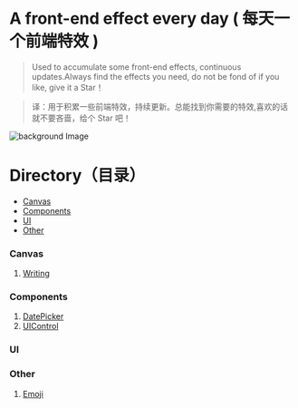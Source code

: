 # A front-end effect every day ( 每天一个前端特效 )
> Used to accumulate some front-end effects, continuous updates.Always find the effects you need, do not be fond of if you like, give it a Star！

> 译：用于积累一些前端特效，持续更新。总能找到你需要的特效,喜欢的话就不要吝啬，给个 Star 吧！

![background Image](https://github.com/SilenceHVK/Articles/raw/master/assets/images/bgImages/bg1.jpg)

# Directory（目录）
- [Canvas](#canvas)
- [Components](#components)
- [UI](#ui)
- [Other](#other)

### Canvas
1. [Writing](https://htmlpreview.github.io/?https://github.com/SilenceHVK/FrontUI/blob/master/canvas/writing/index.html)

### Components
1. [DatePicker](https://htmlpreview.github.io/?https://github.com/SilenceHVK/FrontUI/blob/master/Component/DatePicker/index.html)
2. [UIControl](https://htmlpreview.github.io/?https://github.com/SilenceHVK/FrontUI/blob/master/Component/UIControl/index.html)
### UI
### Other
1. [Emoji](https://htmlpreview.github.io/?https://github.com/SilenceHVK/FrontUI/blob/master/other/emoji/index.html)